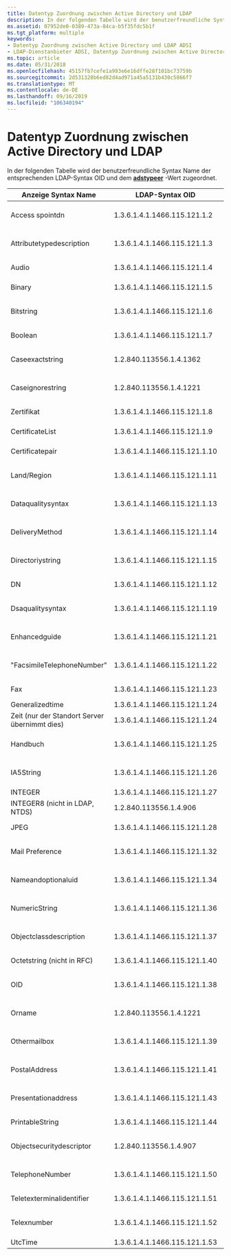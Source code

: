 ```yaml
---
title: Datentyp Zuordnung zwischen Active Directory und LDAP
description: In der folgenden Tabelle wird der benutzerfreundliche Syntax Name der entsprechenden LDAP-Syntax OID und dem adstypeer-Wert zugeordnet.
ms.assetid: 07952de0-0389-473a-84ca-b5f35fdc5b1f
ms.tgt_platform: multiple
keywords:
- Datentyp Zuordnung zwischen Active Directory und LDAP ADSI
- LDAP-Dienstanbieter ADSI, Datentyp Zuordnung zwischen Active Directory und LDAP
ms.topic: article
ms.date: 05/31/2018
ms.openlocfilehash: 45157fb7cefe1a993e6e16dffe28f101bc73759b
ms.sourcegitcommit: 2d531328b6ed82d4ad971a45a5131b430c5866f7
ms.translationtype: MT
ms.contentlocale: de-DE
ms.lasthandoff: 09/16/2019
ms.locfileid: "106340194"
---
```

# <a name="data-type-mapping-between-active-directory-and-ldap"></a>Datentyp Zuordnung zwischen Active Directory und LDAP

In der folgenden Tabelle wird der benutzerfreundliche Syntax Name der entsprechenden LDAP-Syntax OID und dem [**adstypeer**](/windows/win32/api/iads/ne-iads-adstypeenum) -Wert zugeordnet.



| Anzeige Syntax Name              | LDAP-Syntax OID               | Adstypum-Datentyp                 |
|-----------------------------------|-------------------------------|---------------------------------------|
| Access spointdn                     | 1.3.6.1.4.1.1466.115.121.1.2  | **adstype \_ Case \_ - \_ Zeichenfolge ignorieren**     |
| Attributetypedescription          | 1.3.6.1.4.1.1466.115.121.1.3  | **adstype \_ Case \_ - \_ Zeichenfolge ignorieren**     |
| Audio                             | 1.3.6.1.4.1.1466.115.121.1.4  | **Zeichenfolge des adstype- \_ Oktetts \_**            |
| Binary                            | 1.3.6.1.4.1.1466.115.121.1.5  | **Zeichenfolge des adstype- \_ Oktetts \_**            |
| Bitstring                         | 1.3.6.1.4.1.1466.115.121.1.6  | **adstype \_ Case \_ - \_ Zeichenfolge ignorieren**     |
| Boolean                           | 1.3.6.1.4.1.1466.115.121.1.7  | **boolescher Wert von adstype \_**                  |
| Caseexactstring                   | 1.2.840.113556.1.4.1362       | **exakte Groß-/Kleinschreibung von adstype \_ \_ \_**      |
| Caseignorestring                  | 1.2.840.113556.1.4.1221       | **adstype \_ Case \_ - \_ Zeichenfolge ignorieren**     |
| Zertifikat                       | 1.3.6.1.4.1.1466.115.121.1.8  | **Zeichenfolge des adstype- \_ Oktetts \_**            |
| CertificateList                   | 1.3.6.1.4.1.1466.115.121.1.9  | **Zeichenfolge des adstype- \_ Oktetts \_**            |
| Certificatepair                   | 1.3.6.1.4.1.1466.115.121.1.10 | **Zeichenfolge des adstype- \_ Oktetts \_**            |
| Land/Region                    | 1.3.6.1.4.1.1466.115.121.1.11 | **adstype \_ Case \_ - \_ Zeichenfolge ignorieren**     |
| Dataqualitysyntax                 | 1.3.6.1.4.1.1466.115.121.1.13 | **adstype \_ Case \_ - \_ Zeichenfolge ignorieren**     |
| DeliveryMethod                    | 1.3.6.1.4.1.1466.115.121.1.14 | **adstype \_ Case \_ - \_ Zeichenfolge ignorieren**     |
| Directoriystring                   | 1.3.6.1.4.1.1466.115.121.1.15 | **adstype \_ Case \_ - \_ Zeichenfolge ignorieren**     |
| DN                                | 1.3.6.1.4.1.1466.115.121.1.12 | **adstype- \_ DN- \_ Zeichenfolge**               |
| Dsaqualitysyntax                  | 1.3.6.1.4.1.1466.115.121.1.19 | **adstype \_ Case \_ - \_ Zeichenfolge ignorieren**     |
| Enhancedguide                     | 1.3.6.1.4.1.1466.115.121.1.21 | **adstype \_ Case \_ - \_ Zeichenfolge ignorieren**     |
| "FacsimileTelephoneNumber"          | 1.3.6.1.4.1.1466.115.121.1.22 | **adstype \_ Case \_ - \_ Zeichenfolge ignorieren**     |
| Fax                               | 1.3.6.1.4.1.1466.115.121.1.23 | **Zeichenfolge des adstype- \_ Oktetts \_**            |
| Generalizedtime                   | 1.3.6.1.4.1.1466.115.121.1.24 | **adstype- \_ UTC- \_ Zeit**                |
| Zeit (nur der Standort Server übernimmt dies) | 1.3.6.1.4.1.1466.115.121.1.24 | **adstype- \_ UTC- \_ Zeit**                |
| Handbuch                             | 1.3.6.1.4.1.1466.115.121.1.25 | **adstype \_ Case \_ - \_ Zeichenfolge ignorieren**     |
| IA5String                         | 1.3.6.1.4.1.1466.115.121.1.26 | **adstype \_ Case \_ - \_ Zeichenfolge ignorieren**     |
| INTEGER                           | 1.3.6.1.4.1.1466.115.121.1.27 | **adstype- \_ Ganzzahl**                  |
| INTEGER8 (nicht in LDAP, NTDS)      | 1.2.840.113556.1.4.906        | **\_hohe Ganzzahl von adstype \_**           |
| JPEG                              | 1.3.6.1.4.1.1466.115.121.1.28 | **Zeichenfolge des adstype- \_ Oktetts \_**            |
| Mail Preference                    | 1.3.6.1.4.1.1466.115.121.1.32 | **adstype \_ Case \_ - \_ Zeichenfolge ignorieren**     |
| Nameandoptionaluid                | 1.3.6.1.4.1.1466.115.121.1.34 | **adstype \_ Case \_ - \_ Zeichenfolge ignorieren**     |
| NumericString                     | 1.3.6.1.4.1.1466.115.121.1.36 | **\_numerische \_ Zeichenfolge von adstype**          |
| Objectclassdescription            | 1.3.6.1.4.1.1466.115.121.1.37 | **adstype \_ Case \_ - \_ Zeichenfolge ignorieren**     |
| Octetstring (nicht in RFC)          | 1.3.6.1.4.1.1466.115.121.1.40 | **Zeichenfolge des adstype- \_ Oktetts \_**            |
| OID                               | 1.3.6.1.4.1.1466.115.121.1.38 | **adstype \_ Case \_ - \_ Zeichenfolge ignorieren**     |
| Orname                            | 1.2.840.113556.1.4.1221       | **adstype \_ Case \_ - \_ Zeichenfolge ignorieren**     |
| Othermailbox                      | 1.3.6.1.4.1.1466.115.121.1.39 | **adstype \_ Case \_ - \_ Zeichenfolge ignorieren**     |
| PostalAddress                     | 1.3.6.1.4.1.1466.115.121.1.41 | **adstype \_ Case \_ - \_ Zeichenfolge ignorieren**     |
| Presentationaddress               | 1.3.6.1.4.1.1466.115.121.1.43 | **adstype \_ Case \_ - \_ Zeichenfolge ignorieren**     |
| PrintableString                   | 1.3.6.1.4.1.1466.115.121.1.44 | **Druckbare adstype- \_ \_ Zeichenfolge**        |
| Objectsecuritydescriptor          | 1.2.840.113556.1.4.907        | **adstype \_ NT- \_ Sicherheits \_ Beschreibung** |
| TelephoneNumber                   | 1.3.6.1.4.1.1466.115.121.1.50 | **adstype \_ Case \_ - \_ Zeichenfolge ignorieren**     |
| Teletexterminalidentifier         | 1.3.6.1.4.1.1466.115.121.1.51 | **Zeichenfolge des adstype- \_ Oktetts \_**            |
| Telexnumber                       | 1.3.6.1.4.1.1466.115.121.1.52 | **adstype \_ Case \_ - \_ Zeichenfolge ignorieren**     |
| UtcTime                           | 1.3.6.1.4.1.1466.115.121.1.53 | **adstype- \_ UTC- \_ Zeit**                |



 

 

 




